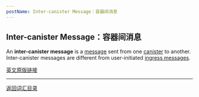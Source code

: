 ```yaml
---
postName: Inter-canister Message：容器间消息
---
```

## Inter-canister Message：容器间消息

An **inter-canister message** is a [message](../M/messages) sent from one [canister](../C/canisters) to another. Inter-canister messages are different from user-initiated [ingress messages](ingressmessage).

[英文原版链接](https://wiki.internetcomputer.org/wiki/Glossary)

---
[返回词汇目录](../glossary)